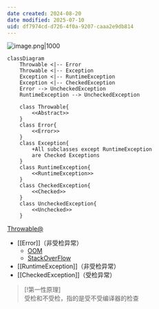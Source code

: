 ```yaml
---
date created: 2024-08-20
date modified: 2025-07-10
uid: df7974cd-d726-4f0a-9207-caaa2e9db814
---
```


![image.png|1000](https://imagehosting4picgo.oss-cn-beijing.aliyuncs.com/imagehosting/fix-dir%2Fpicgo%2Fpicgo-clipboard-images%2F2024%2F08%2F20%2F11-27-07-48ce5245af8e69526d54787f51fab89d-202408201127685-ec753b.png)

```mermaid
classDiagram
    Throwable <|-- Error
    Throwable <|-- Exception
    Exception <|-- RuntimeException
    Exception <|-- CheckedException
    Error --> UncheckedException
    RuntimeException --> UncheckedException
    
    class Throwable{
        <<Abstract>>
    }
    class Error{
        <<Error>>
    }
    class Exception{
        +All subclasses except RuntimeException
        are Checked Exceptions
    }
    class RuntimeException{
        <<RuntimeException>>
    }
    class CheckedException{
        <<Checked>>
    }
    class UncheckedException{
        <<Unchecked>>
    }
```

[Throwable@](Throwable@.md)

- [[Error]]（非受检异常）
	- [OOM](OOM.md)
	- [StackOverFlow](StackOverFlow.md)
- [[RuntimeException]]（非受检异常）
- [[CheckedException]]（受检异常）

> [!第一性原理]  
> 受检和不受检，指的是受不受编译器的检查
